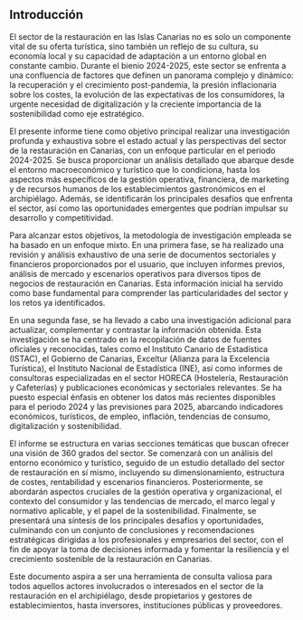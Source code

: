 ## Introducción

El sector de la restauración en las Islas Canarias no es solo un componente vital de su oferta turística, sino también un reflejo de su cultura, su economía local y su capacidad de adaptación a un entorno global en constante cambio. Durante el bienio 2024-2025, este sector se enfrenta a una confluencia de factores que definen un panorama complejo y dinámico: la recuperación y el crecimiento post-pandemia, la presión inflacionaria sobre los costes, la evolución de las expectativas de los consumidores, la urgente necesidad de digitalización y la creciente importancia de la sostenibilidad como eje estratégico.

El presente informe tiene como objetivo principal realizar una investigación profunda y exhaustiva sobre el estado actual y las perspectivas del sector de la restauración en Canarias, con un enfoque particular en el periodo 2024-2025. Se busca proporcionar un análisis detallado que abarque desde el entorno macroeconómico y turístico que lo condiciona, hasta los aspectos más específicos de la gestión operativa, financiera, de marketing y de recursos humanos de los establecimientos gastronómicos en el archipiélago. Además, se identificarán los principales desafíos que enfrenta el sector, así como las oportunidades emergentes que podrían impulsar su desarrollo y competitividad.

Para alcanzar estos objetivos, la metodología de investigación empleada se ha basado en un enfoque mixto. En una primera fase, se ha realizado una revisión y análisis exhaustivo de una serie de documentos sectoriales y financieros proporcionados por el usuario, que incluyen informes previos, análisis de mercado y escenarios operativos para diversos tipos de negocios de restauración en Canarias. Esta información inicial ha servido como base fundamental para comprender las particularidades del sector y los retos ya identificados.

En una segunda fase, se ha llevado a cabo una investigación adicional para actualizar, complementar y contrastar la información obtenida. Esta investigación se ha centrado en la recopilación de datos de fuentes oficiales y reconocidas, tales como el Instituto Canario de Estadística (ISTAC), el Gobierno de Canarias, Exceltur (Alianza para la Excelencia Turística), el Instituto Nacional de Estadística (INE), así como informes de consultoras especializadas en el sector HORECA (Hostelería, Restauración y Cafeterías) y publicaciones económicas y sectoriales relevantes. Se ha puesto especial énfasis en obtener los datos más recientes disponibles para el periodo 2024 y las previsiones para 2025, abarcando indicadores económicos, turísticos, de empleo, inflación, tendencias de consumo, digitalización y sostenibilidad.

El informe se estructura en varias secciones temáticas que buscan ofrecer una visión de 360 grados del sector. Se comenzará con un análisis del entorno económico y turístico, seguido de un estudio detallado del sector de restauración en sí mismo, incluyendo su dimensionamiento, estructura de costes, rentabilidad y escenarios financieros. Posteriormente, se abordarán aspectos cruciales de la gestión operativa y organizacional, el contexto del consumidor y las tendencias de mercado, el marco legal y normativo aplicable, y el papel de la sostenibilidad. Finalmente, se presentará una síntesis de los principales desafíos y oportunidades, culminando con un conjunto de conclusiones y recomendaciones estratégicas dirigidas a los profesionales y empresarios del sector, con el fin de apoyar la toma de decisiones informada y fomentar la resiliencia y el crecimiento sostenible de la restauración en Canarias.

Este documento aspira a ser una herramienta de consulta valiosa para todos aquellos actores involucrados o interesados en el sector de la restauración en el archipiélago, desde propietarios y gestores de establecimientos, hasta inversores, instituciones públicas y proveedores.
